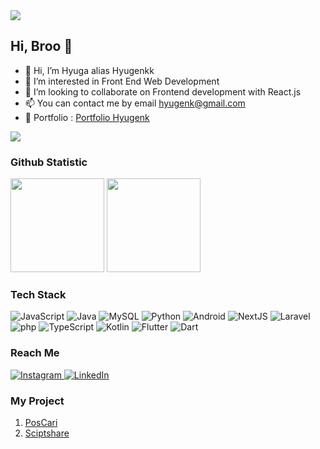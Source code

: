 <img src="https://github.com/halfrost/halfrost/blob/master/icons/header_1.png">

## Hi, Broo  👋
- 👋 Hi, I’m Hyuga alias Hyugenkk
- 👀 I’m interested in Front End Web Development
- 💞️ I’m looking to collaborate on Frontend development with React.js
- 📫 You can contact me by email hyugenk@gmail.com
- 💌 Portfolio : [Portfolio Hyugenk](https://github.com/hyugenk)


<img src="https://readme-status-bay.vercel.app/api/top-langs/?username=hyugenk&hide_border=true&langs_count=8&custom_title=8+Top+Languages&title_color=20fc8f&theme=dracula&layout=compact&card_width=280">


### Github Statistic

<p>
<img height="150em" src="https://github-readme-stats-eight-theta.vercel.app/api?username=hyugenk&show_icons=true&theme=algolia&include_all_commits=true&count_private=true"/>
<img height="150em" src="https://github-readme-stats-eight-theta.vercel.app/api/top-langs/?username=hyugenk&layout=compact&langs_count=8&theme=algolia"/>
</p>

### Tech Stack

<p>
  <img alt="JavaScript" src="https://img.shields.io/badge/-JavaScript-f7e018?logo=JavaScript&logoColor=white"/>
  <img alt="Java" src="https://img.shields.io/badge/-Java-ec2025?logo=java&logoColor=white"/>
  <img alt="MySQL" src="https://img.shields.io/badge/-MySQL-orange?logo=mysql&logoColor=white"/>
  <img alt="Python" src="https://img.shields.io/badge/-Python-ffd03d?logo=Python&logoColor=white"/>
  <img alt="Android" src="https://img.shields.io/badge/-Android-2edf85?logo=Android&logoColor=white"/>
  <img alt="NextJS" src="https://img.shields.io/badge/-NextJS-494949?logo=next.js&logoColor=white"/>
  <img alt="Laravel" src="https://img.shields.io/badge/-Laravel-red?logo=laravel&logoColor=white"/>
  <img alt="php" src="https://img.shields.io/badge/-php-777bb3?logo=php&logoColor=white"/>
  <img alt="TypeScript" src="https://img.shields.io/badge/-TypeScript-2f74c0?logo=TypeScript&logoColor=white"/>
  <img alt="Kotlin" src="https://img.shields.io/badge/-Kotlin-f1850b?logo=Kotlin&logoColor=white"/>
  <img alt="Flutter" src="https://img.shields.io/badge/-Flutter-02569B?logo=Flutter&logoColor=white"/>
  <img alt="Dart" src="https://img.shields.io/badge/-Dart-0175C2?logo=Dart&logoColor=white"/>
</p>

### Reach Me
<p>
  <a href="https://instagram.com/hyugenk" target="_blank">
    <img alt="Instagram" src="https://img.shields.io/badge/Instagram-%23E4405F.svg?&logo=instagram&logoColor=white" />
  </a>
  <a href="https://www.linkedin.com/in/hyuga-dewanto-kojyro-45b434221/" target="_blank">
    <img alt="LinkedIn" src="https://img.shields.io/badge/LinkedIn-%230077B5.svg?&logo=linkedin&logoColor=white" />
  </a>
</p>

### My Project 
1. [PosCari](https://pos-carii.vercel.app/)
2. [Sciptshare](http://scriptshare.tech/)
